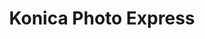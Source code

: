 ---
title: "Konica Photo Express"
url: /ciudad-autonoma-de-buenos-aires/konica-photo-express/
shop: foto
---